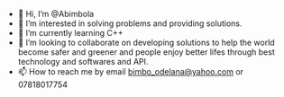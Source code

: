 - 👋 Hi, I’m @Abimbola
- 👀 I’m interested in solving problems and providing solutions.
- 🌱 I’m currently learning C++
- 💞️ I’m looking to collaborate on developing solutions to help the world become safer and greener and people enjoy better lifes through best technology and softwares and API.
- 📫 How to reach me by email bimbo_odelana@yahoo.com or 07818017754

<!---
Abimbola2505/Abimbola2505 is a ✨ special ✨ repository because its `README.md` (this file) appears on your GitHub profile.
You can click the Preview link to take a look at your changes.
--->

